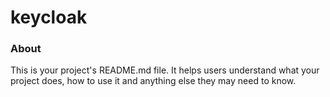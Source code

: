 keycloak
========

### About

This is your project's README.md file. It helps users understand what your
project does, how to use it and anything else they may need to know.
